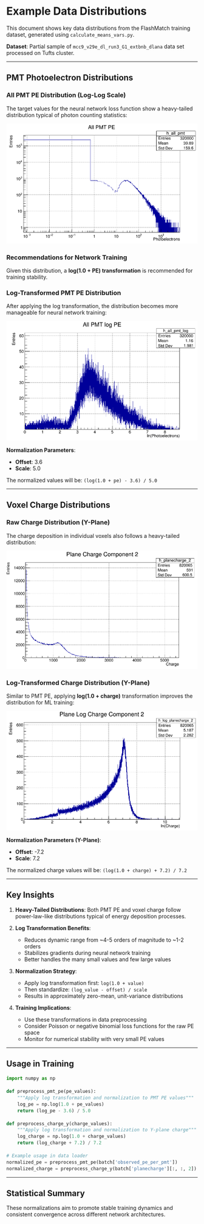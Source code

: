 # Example Data Distributions

This document shows key data distributions from the FlashMatch training dataset, generated using `calculate_means_vars.py`.

**Dataset**: Partial sample of `mcc9_v29e_dl_run3_G1_extbnb_dlana` data set processed on Tufts cluster.

---

## PMT Photoelectron Distributions

### All PMT PE Distribution (Log-Log Scale)

The target values for the neural network loss function show a heavy-tailed distribution typical of photon counting statistics:

![All PMT PE Distribution](plots/extbnb_run3_allpmt_pe_loglog.png)

### Recommendations for Network Training

Given this distribution, a **log(1.0 + PE) transformation** is recommended for training stability.

### Log-Transformed PMT PE Distribution

After applying the log transformation, the distribution becomes more manageable for neural network training:

![Log-Transformed PMT PE](plots/extbnb_run3_logpe_allpmts.png)

**Normalization Parameters**: 
- **Offset**: 3.6
- **Scale**: 5.0

The normalized values will be: `(log(1.0 + pe) - 3.6) / 5.0`

---

## Voxel Charge Distributions

### Raw Charge Distribution (Y-Plane)

The charge deposition in individual voxels also follows a heavy-tailed distribution:

![Y-Plane Charge Distribution](plots/extbnb_run3_voxelcharge_Yplane.png)

### Log-Transformed Charge Distribution (Y-Plane)

Similar to PMT PE, applying **log(1.0 + charge)** transformation improves the distribution for ML training:

![Log-Transformed Y-Plane Charge](plots/extbnb_run3_logcharge_Yplane.png)

**Normalization Parameters (Y-Plane)**:
- **Offset**: -7.2  
- **Scale**: 7.2

The normalized charge values will be: `(log(1.0 + charge) + 7.2) / 7.2`

---

## Key Insights

1. **Heavy-Tailed Distributions**: Both PMT PE and voxel charge follow power-law-like distributions typical of energy deposition processes.

2. **Log Transformation Benefits**: 
   - Reduces dynamic range from ~4-5 orders of magnitude to ~1-2 orders
   - Stabilizes gradients during neural network training
   - Better handles the many small values and few large values

3. **Normalization Strategy**:
   - Apply log transformation first: `log(1.0 + value)`
   - Then standardize: `(log_value - offset) / scale`
   - Results in approximately zero-mean, unit-variance distributions

4. **Training Implications**:
   - Use these transformations in data preprocessing
   - Consider Poisson or negative binomial loss functions for the raw PE space
   - Monitor for numerical stability with very small PE values

---

## Usage in Training

```python
import numpy as np

def preprocess_pmt_pe(pe_values):
    """Apply log transformation and normalization to PMT PE values"""
    log_pe = np.log(1.0 + pe_values)
    return (log_pe - 3.6) / 5.0

def preprocess_charge_y(charge_values):
    """Apply log transformation and normalization to Y-plane charge"""
    log_charge = np.log(1.0 + charge_values)
    return (log_charge + 7.2) / 7.2

# Example usage in data loader
normalized_pe = preprocess_pmt_pe(batch['observed_pe_per_pmt'])
normalized_charge = preprocess_charge_y(batch['planecharge'][:, :, 2])  # Y-plane
```

---

## Statistical Summary

These normalizations aim to promote stable training dynamics and consistent convergence across different network architectures.

